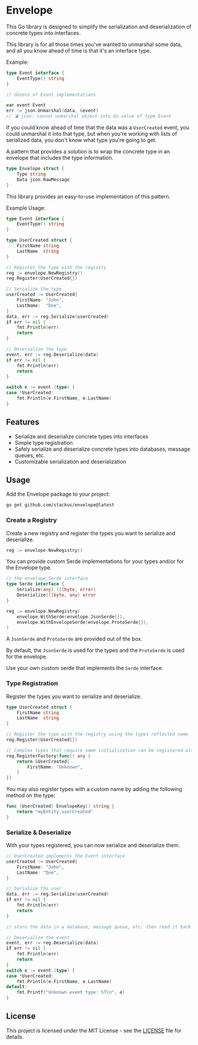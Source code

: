 # Envelope

This Go library is designed to simplify the serialization and deserialization of concrete types into interfaces.

This library is for all those times you've wanted to unmarshal some data, and all you know ahead of time is that it's an interface type.

Example:
```go
type Event interface {
	EventType() string
}

// dozens of Event implementations

var event Event
err := json.Unmarshal(data, &event)
// 💣 json: cannot unmarshal object into Go value of type Event
```

If you could know ahead of time that the data was a `UserCreated` event, you could unmarshal it into that type, but when you're working with lists of serialized data, you don't know what type you're going to get.

A pattern that provides a solution is to wrap the concrete type in an envelope that includes the type information.

```go
type Envelope struct {
	Type string
	Data json.RawMessage
}
```

This library provides an easy-to-use implementation of this pattern.

Example Usage:
```go
type Event interface {
	EventType() string
}

type UserCreated struct {
	FirstName string
	LastName  string
}

// Register the type with the registry
reg := envelope.NewRegistry()
reg.Register(UserCreated{})

// Serialize the type
userCreated := UserCreated{
	FirstName: "John",
	LastName:  "Doe",
}
data, err := reg.Serialize(userCreated)
if err != nil {
	fmt.Println(err)
	return
}

// Deserialize the type
event, err := reg.Deserialize(data)
if err != nil {
	fmt.Println(err)
	return
}

switch e := event.(type) {
case *UserCreated:
	fmt.Println(e.FirstName, e.LastName)
}
```

## Features
- Serialize and deserialize concrete types into interfaces
- Simple type registration
- Safely serialize and deserialize concrete types into databases, message queues, etc.
- Customizable serialization and deserialization

## Usage

Add the Envelope package to your project:

```bash
go get github.com/stackus/envelope@latest
```

### Create a Registry

Create a new registry and register the types you want to serialize and deserialize.

```go
reg := envelope.NewRegistry()
```

You can provide custom Serde implementations for your types and/or for the Envelope type.

```go
// the envelope.Serde interface
type Serde interface {
	Serialize(any) ([]byte, error)
	Deserialize([]byte, any) error
}

reg := envelope.NewRegistry(
	envelope.WithSerde(envelope.JsonSerde{}),
	envelope.WithEnvelopeSerde(envelope.ProtoSerde{}),
)
```
A `JsonSerde` and `ProtoSerde` are provided out of the box.

By default, the `JsonSerde` is used for the types and the `ProtoSerde` is used for the envelope.

Use your own custom serde that implements the `Serde` interface.

### Type Registration

Register the types you want to serialize and deserialize.

```go
type UserCreated struct {
	FirstName string
	LastName  string
}

// Register the type with the registry using the types reflected name
reg.Register(UserCreated{})

// Complex types that require some initialization can be registered with a factory function
reg.RegisterFactory(func() any {
	return &UserCreated{
		FirstName: "Unknown",
	}
})
```

You may also register types with a custom name by adding the following method on the type:

```go
func (UserCreated) EnvelopeKey() string {
	return "myEntity.userCreated"
}
```

### Serialize & Deserialize
With your types registered, you can now serialize and deserialize them.

```go
// UserCreated implements the Event interface
userCreated := UserCreated{
	FirstName: "John",
	LastName: "Doe",
}

// Serialize the user
data, err := reg.Serialize(userCreated)
if err != nil {
	fmt.Println(err)
	return
}

// store the data in a database, message queue, etc. then read it back in a later process

// Deserialize the event
event, err := reg.Deserialize(data)
if err != nil {
	fmt.Println(err)
	return
}
switch e := event.(type) {
case *UserCreated:
	fmt.Println(e.FirstName, e.LastName)
default:
	fmt.Printf("Unknown event type: %T\n", e)
}
```

## License

This project is licensed under the MIT License - see the [LICENSE](LICENSE) file for details.
